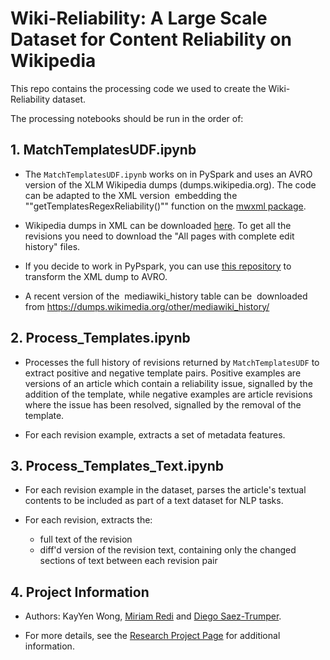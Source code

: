 # Wiki-Reliability: A Large Scale Dataset for Content Reliability on Wikipedia
This repo contains the processing code we used to create the Wiki-Reliability dataset.

The processing notebooks should be run in the order of:

## 1. MatchTemplatesUDF.ipynb
* The `MatchTemplatesUDF.ipynb` works on in PySpark and uses an AVRO version of the XLM Wikipedia dumps (dumps.wikipedia.org). The code can be adapted to the XML version  embedding the ""getTemplatesRegexReliability()"" function on the [mwxml package](https://pythonhosted.org/mwxml/). 

* Wikipedia dumps in XML can be downloaded [here](https://dumps.wikimedia.org). To get all the revisions you need to download the "All pages with complete edit history" files.

* If you decide to work in PyPspark, you can use [this repository](https://github.com/wikimedia/analytics-wikihadoop) to transform the XML dump to AVRO.

* A recent version of the  mediawiki_history table can be  downloaded from https://dumps.wikimedia.org/other/mediawiki_history/

## 2. Process_Templates.ipynb
* Processes the full history of revisions returned by `MatchTemplatesUDF` to extract positive and negative template pairs. Positive examples are versions of an article which contain a reliability issue, signalled by the addition of the template, while negative examples are article revisions where the issue has been resolved, signalled by the removal of the template.  

* For each revision example, extracts a set of metadata features.

## 3. Process_Templates_Text.ipynb
* For each revision example in the dataset, parses the article's textual contents to be included as part of a text dataset for NLP tasks.

* For each revision, extracts the:
  - full text of the revision
  - diff'd version of the revision text, containing only the changed sections of text between each revision pair

## 4. Project Information
* Authors: KayYen Wong, [Miriam Redi](http://www.visionresearchwitch.com/) and [Diego Saez-Trumper](https://meta.wikimedia.org/wiki/User:Diego_(WMF)).

* For more details, see the [Research Project Page](https://meta.wikimedia.org/wiki/Research:Wiki-Reliability:_A_Large_Scale_Dataset_for_Content_Reliability_on_Wikipedia) for additional information.
